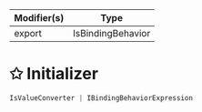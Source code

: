 | Modifier(s)                            | Type                     |
|----------------------------------------|--------------------------|
| export | IsBindingBehavior |

# &#10025; Initializer

```ts
IsValueConverter | IBindingBehaviorExpression
```